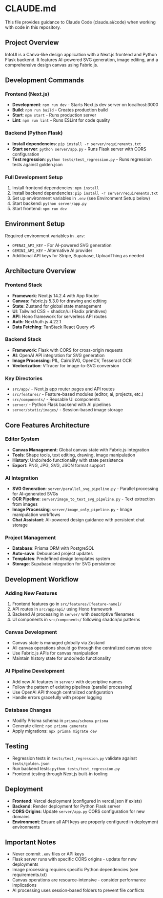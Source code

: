 # CLAUDE.md

This file provides guidance to Claude Code (claude.ai/code) when working with code in this repository.

## Project Overview

InfoUI is a Canva-like design application with a Next.js frontend and Python Flask backend. It features AI-powered SVG generation, image editing, and a comprehensive design canvas using Fabric.js.

## Development Commands

### Frontend (Next.js)
- **Development**: `npm run dev` - Starts Next.js dev server on localhost:3000
- **Build**: `npm run build` - Creates production build
- **Start**: `npm start` - Runs production server
- **Lint**: `npm run lint` - Runs ESLint for code quality

### Backend (Python Flask)
- **Install dependencies**: `pip install -r server/requirements.txt`
- **Start server**: `python server/app.py` - Runs Flask server with CORS configuration
- **Test regression**: `python tests/test_regression.py` - Runs regression tests against golden.json

### Full Development Setup
1. Install frontend dependencies: `npm install`
2. Install backend dependencies: `pip install -r server/requirements.txt`
3. Set up environment variables in `.env` (see Environment Setup below)
4. Start backend: `python server/app.py`
5. Start frontend: `npm run dev`

## Environment Setup

Required environment variables in `.env`:
- `OPENAI_API_KEY` - For AI-powered SVG generation
- `GEMINI_API_KEY` - Alternative AI provider
- Additional API keys for Stripe, Supabase, UploadThing as needed

## Architecture Overview

### Frontend Stack
- **Framework**: Next.js 14.2.4 with App Router
- **Canvas**: Fabric.js 5.3.0 for drawing and editing
- **State**: Zustand for global state management
- **UI**: Tailwind CSS + shadcn/ui (Radix primitives)
- **API**: Hono framework for serverless API routes
- **Auth**: NextAuth.js 4.22.1
- **Data Fetching**: TanStack React Query v5

### Backend Stack
- **Framework**: Flask with CORS for cross-origin requests
- **AI**: OpenAI API integration for SVG generation
- **Image Processing**: PIL, CairoSVG, OpenCV, Tesseract OCR
- **Vectorization**: VTracer for image-to-SVG conversion

### Key Directories
- `src/app/` - Next.js app router pages and API routes
- `src/features/` - Feature-based modules (editor, ai, projects, etc.)
- `src/components/` - Reusable UI components
- `server/` - Python Flask backend with AI pipelines
- `server/static/images/` - Session-based image storage

## Core Features Architecture

### Editor System
- **Canvas Management**: Global canvas state with Fabric.js integration
- **Tools**: Shape tools, text editing, drawing, image manipulation
- **History**: Undo/redo functionality with state persistence
- **Export**: PNG, JPG, SVG, JSON format support

### AI Integration
- **SVG Generation**: `server/parallel_svg_pipeline.py` - Parallel processing for AI-generated SVGs
- **OCR Pipeline**: `server/image_to_text_svg_pipeline.py` - Text extraction from images
- **Image Processing**: `server/image_only_pipeline.py` - Image manipulation workflows
- **Chat Assistant**: AI-powered design guidance with persistent chat storage

### Project Management
- **Database**: Prisma ORM with PostgreSQL
- **Auto-save**: Debounced project updates
- **Templates**: Predefined design templates system
- **Storage**: Supabase integration for SVG persistence

## Development Workflow

### Adding New Features
1. Frontend features go in `src/features/[feature-name]/`
2. API routes in `src/app/api/` using Hono framework
3. Backend AI processing in `server/` with descriptive filenames
4. UI components in `src/components/` following shadcn/ui patterns

### Canvas Development
- Canvas state is managed globally via Zustand
- All canvas operations should go through the centralized canvas store
- Use Fabric.js APIs for canvas manipulation
- Maintain history state for undo/redo functionality

### AI Pipeline Development
- Add new AI features in `server/` with descriptive names
- Follow the pattern of existing pipelines (parallel processing)
- Use OpenAI API through centralized configuration
- Handle errors gracefully with proper logging

### Database Changes
- Modify Prisma schema in `prisma/schema.prisma`
- Generate client: `npx prisma generate`
- Apply migrations: `npx prisma migrate dev`

## Testing
- Regression tests in `tests/test_regression.py` validate against `tests/golden.json`
- Run backend tests: `python tests/test_regression.py`
- Frontend testing through Next.js built-in tooling

## Deployment
- **Frontend**: Vercel deployment (configured in vercel.json if exists)
- **Backend**: Render deployment for Python Flask server
- **CORS Origins**: Update `server/app.py` CORS configuration for new domains
- **Environment**: Ensure all API keys are properly configured in deployment environments

## Important Notes
- Never commit `.env` files or API keys
- Flask server runs with specific CORS origins - update for new deployments
- Image processing requires specific Python dependencies (see requirements.txt)
- Canvas operations are resource-intensive - consider performance implications
- AI processing uses session-based folders to prevent file conflicts